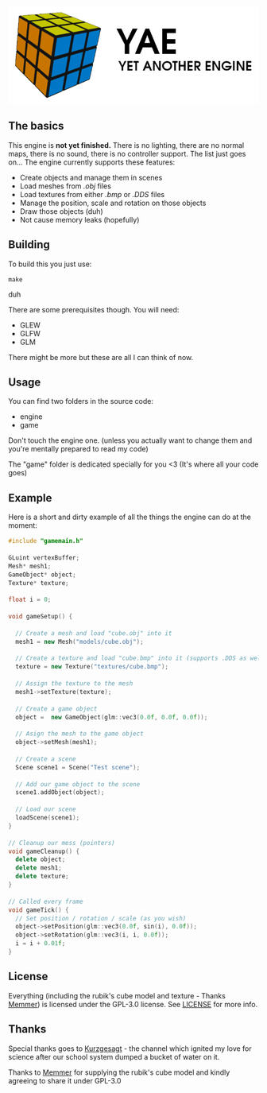 ![Logo](https://github.com/CloudMracek/YAE/blob/main/logo-white.png?raw=true)

## The basics

This engine is **not yet finished.** There is no lighting, there are no normal maps, there is no sound, there is no controller support. The list just goes on... The engine currently supports these features:

- Create objects and manage them in scenes
- Load meshes from *.obj* files
- Load textures from either *.bmp* or *.DDS* files
- Manage the position, scale and rotation on those objects
- Draw those objects (duh)
- Not cause memory leaks (hopefully)

## Building
To build this you just use:
```
make
```
duh

There are some prerequisites though. You will need:
- GLEW
- GLFW
- GLM

There might be more but these are all I can think of now.

## Usage
You can find two folders in the source code:
- engine
- game

Don't touch the engine one. (unless you actually want to change them and you're mentally prepared to read my code) 

The "game" folder is dedicated specially for you <3 (It's where all your code goes)

## Example
Here is a short and dirty example of all the things the engine can do at the moment:
```cpp
#include "gamemain.h"

GLuint vertexBuffer;
Mesh* mesh1;
GameObject* object;
Texture* texture;

float i = 0;

void gameSetup() {
  
  // Create a mesh and load "cube.obj" into it
  mesh1 = new Mesh("models/cube.obj"); 

  // Create a texture and load "cube.bmp" into it (supports .DDS as well)
  texture = new Texture("textures/cube.bmp");
  
  // Assign the texture to the mesh
  mesh1->setTexture(texture);

  // Create a game object
  object =  new GameObject(glm::vec3(0.0f, 0.0f, 0.0f));
  
  // Asign the mesh to the game object
  object->setMesh(mesh1);

  // Create a scene
  Scene scene1 = Scene("Test scene");
  
  // Add our game object to the scene
  scene1.addObject(object);

  // Load our scene
  loadScene(scene1);
}

// Cleanup our mess (pointers)
void gameCleanup() {
  delete object;
  delete mesh1;
  delete texture;
}

// Called every frame
void gameTick() {
  // Set position / rotation / scale (as you wish)
  object->setPosition(glm::vec3(0.0f, sin(i), 0.0f));
  object->setRotation(glm::vec3(i, i, 0.0f));
  i = i + 0.01f;
}
```

## License
Everything (including the rubik's cube model and texture - Thanks [Memmer](https://github.com/memmer57)) is licensed under the GPL-3.0 license. See [LICENSE](https://github.com/CloudMracek/YAE/blob/main/LICENSE) for more info.


## Thanks
Special thanks goes to [Kurzgesagt](https://www.youtube.com/c/inanutshell) - the channel which ignited my love for science after our school system dumped a bucket of water on it.

Thanks to [Memmer](https://github.com/memmer57) for supplying the rubik's cube model and kindly agreeing to share it under GPL-3.0

